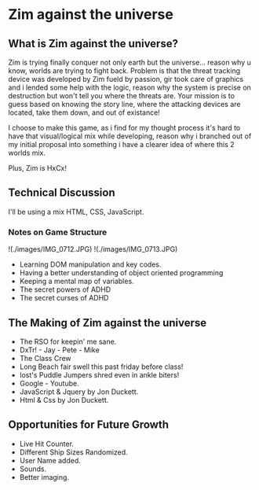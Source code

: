 # Zim against the universe

## What is Zim against the universe?

Zim is trying finally conquer not only earth but the universe... reason why u know, worlds are trying to fight back. Problem is that the threat tracking device was developed by Zim fueld by passion, gir took care of graphics and i lended some help with the logic, reason why the system is precise on destruction but won't tell you where the threats are. Your mission is to guess based on knowing the story line, where the attacking devices are located, take them down, and out of existance!

I choose to make this game, as i find for my thought process it's hard to have that visual/logical mix while developing, reason why i branched out of my initial proposal into something i have a clearer idea of where this 2 worlds mix.

Plus, Zim is HxCx!

## Technical Discussion

I'll be using a mix HTML, CSS, JavaScript.

### Notes on Game Structure

!(./images/IMG_0712.JPG)
!(./images/IMG_0713.JPG)

- Learning DOM manipulation and key codes.
- Having a better understanding of object oriented programming
- Keeping a mental map of variables.
- The secret powers of ADHD
- The secret curses of ADHD

## The Making of Zim against the universe

- The RSO for keepin' me sane.
- DxTr! - Jay - Pete - Mike
- The Class Crew
- Long Beach fair swell this past friday before class!
- lost's Puddle Jumpers shred even in ankle biters!
- Google - Youtube.
- JavaScript & Jquery by Jon Duckett.
- Html & Css by Jon Duckett.

## Opportunities for Future Growth

- Live Hit Counter.
- Different Ship Sizes Randomized.
- User Name added.
- Sounds.
- Better imaging.
